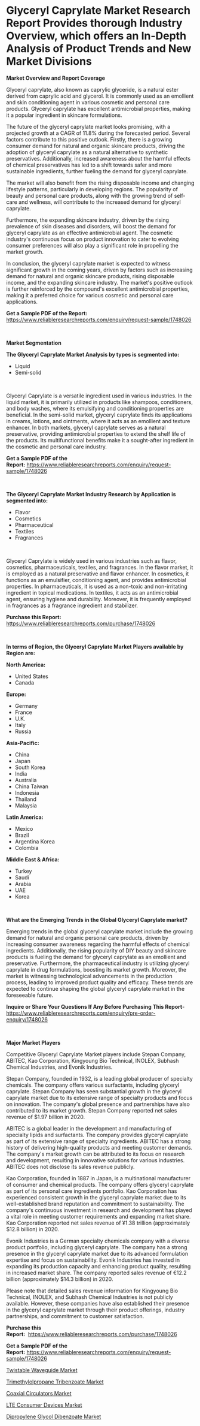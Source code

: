 <p><h1>Glyceryl Caprylate Market Research Report Provides thorough Industry Overview, which offers an In-Depth Analysis of Product Trends and New Market Divisions</h1></p><p><strong>Market Overview and Report Coverage</strong></p>
<p><p>Glyceryl caprylate, also known as caprylic glyceride, is a natural ester derived from caprylic acid and glycerol. It is commonly used as an emollient and skin conditioning agent in various cosmetic and personal care products. Glyceryl caprylate has excellent antimicrobial properties, making it a popular ingredient in skincare formulations.</p><p>The future of the glyceryl caprylate market looks promising, with a projected growth at a CAGR of 11.8% during the forecasted period. Several factors contribute to this positive outlook. Firstly, there is a growing consumer demand for natural and organic skincare products, driving the adoption of glyceryl caprylate as a natural alternative to synthetic preservatives. Additionally, increased awareness about the harmful effects of chemical preservatives has led to a shift towards safer and more sustainable ingredients, further fueling the demand for glyceryl caprylate.</p><p>The market will also benefit from the rising disposable income and changing lifestyle patterns, particularly in developing regions. The popularity of beauty and personal care products, along with the growing trend of self-care and wellness, will contribute to the increased demand for glyceryl caprylate.</p><p>Furthermore, the expanding skincare industry, driven by the rising prevalence of skin diseases and disorders, will boost the demand for glyceryl caprylate as an effective antimicrobial agent. The cosmetic industry's continuous focus on product innovation to cater to evolving consumer preferences will also play a significant role in propelling the market growth.</p><p>In conclusion, the glyceryl caprylate market is expected to witness significant growth in the coming years, driven by factors such as increasing demand for natural and organic skincare products, rising disposable income, and the expanding skincare industry. The market's positive outlook is further reinforced by the compound's excellent antimicrobial properties, making it a preferred choice for various cosmetic and personal care applications.</p></p>
<p><strong>Get a Sample PDF of the Report:</strong> <a href="https://www.reliableresearchreports.com/enquiry/request-sample/1748026">https://www.reliableresearchreports.com/enquiry/request-sample/1748026</a></p>
<p>&nbsp;</p>
<p><strong>Market Segmentation</strong></p>
<p><strong>The Glyceryl Caprylate Market Analysis by types is segmented into:</strong></p>
<p><ul><li>Liquid</li><li>Semi-solid</li></ul></p>
<p>&nbsp;</p>
<p><p>Glyceryl Caprylate is a versatile ingredient used in various industries. In the liquid market, it is primarily utilized in products like shampoos, conditioners, and body washes, where its emulsifying and conditioning properties are beneficial. In the semi-solid market, glyceryl caprylate finds its applications in creams, lotions, and ointments, where it acts as an emollient and texture enhancer. In both markets, glyceryl caprylate serves as a natural preservative, providing antimicrobial properties to extend the shelf life of the products. Its multifunctional benefits make it a sought-after ingredient in the cosmetic and personal care industry.</p></p>
<p><strong>Get a Sample PDF of the Report:</strong>&nbsp;<a href="https://www.reliableresearchreports.com/enquiry/request-sample/1748026">https://www.reliableresearchreports.com/enquiry/request-sample/1748026</a></p>
<p>&nbsp;</p>
<p><strong>The Glyceryl Caprylate Market Industry Research by Application is segmented into:</strong></p>
<p><ul><li>Flavor</li><li>Cosmetics</li><li>Pharmaceutical</li><li>Textiles</li><li>Fragrances</li></ul></p>
<p>&nbsp;</p>
<p><p>Glyceryl Caprylate is widely used in various industries such as flavor, cosmetics, pharmaceuticals, textiles, and fragrances. In the flavor market, it is employed as a natural preservative and flavor enhancer. In cosmetics, it functions as an emulsifier, conditioning agent, and provides antimicrobial properties. In pharmaceuticals, it is used as a non-toxic and non-irritating ingredient in topical medications. In textiles, it acts as an antimicrobial agent, ensuring hygiene and durability. Moreover, it is frequently employed in fragrances as a fragrance ingredient and stabilizer.</p></p>
<p><strong>Purchase this Report:</strong>&nbsp; <a href="https://www.reliableresearchreports.com/purchase/1748026">https://www.reliableresearchreports.com/purchase/1748026</a></p>
<p>&nbsp;</p>
<p><strong>In terms of Region, the Glyceryl Caprylate Market Players available by Region are:</strong></p>
<p>
    <p> <strong> North America: </strong>
        <ul>
            <li>United States</li>
            <li>Canada</li>
        </ul>
        </p> 
    <p> <strong> Europe: </strong>
        <ul>
            <li>Germany</li>
            <li>France</li>
            <li>U.K.</li>
            <li>Italy</li>
            <li>Russia</li>
        </ul>
        </p> 
    <p> <strong> Asia-Pacific: </strong>
        <ul>
            <li>China</li>
            <li>Japan</li>
            <li>South Korea</li>
            <li>India</li>
            <li>Australia</li>
            <li>China Taiwan</li>
            <li>Indonesia</li>
            <li>Thailand</li>
            <li>Malaysia</li>
        </ul>
        </p> 
    <p> <strong> Latin America: </strong>
        <ul>
            <li>Mexico</li>
            <li>Brazil</li>
            <li>Argentina Korea</li>
            <li>Colombia</li>
        </ul>
        </p> 
    <p> <strong> Middle East & Africa: </strong>
        <ul>
            <li>Turkey</li>
            <li>Saudi</li>
            <li>Arabia</li>
            <li>UAE</li>
            <li>Korea</li>
        </ul>
    </p>
    </p>
<p>&nbsp;</p>
<p><strong>What are the Emerging Trends in the Global Glyceryl Caprylate market?</strong></p>
<p><p>Emerging trends in the global glyceryl caprylate market include the growing demand for natural and organic personal care products, driven by increasing consumer awareness regarding the harmful effects of chemical ingredients. Additionally, the rising popularity of DIY beauty and skincare products is fueling the demand for glyceryl caprylate as an emollient and preservative. Furthermore, the pharmaceutical industry is utilizing glyceryl caprylate in drug formulations, boosting its market growth. Moreover, the market is witnessing technological advancements in the production process, leading to improved product quality and efficacy. These trends are expected to continue shaping the global glyceryl caprylate market in the foreseeable future.</p></p>
<p><strong>Inquire or Share Your Questions If Any Before Purchasing This Report</strong>- <a href="https://www.reliableresearchreports.com/enquiry/pre-order-enquiry/1748026">https://www.reliableresearchreports.com/enquiry/pre-order-enquiry/1748026</a></p>
<p>&nbsp;</p>
<p><strong>Major Market Players</strong></p>
<p><p>Competitive Glyceryl Caprylate Market players include Stepan Company, ABITEC, Kao Corporation, Kingyoung Bio Technical, INOLEX, Subhash Chemical Industries, and Evonik Industries.</p><p>Stepan Company, founded in 1932, is a leading global producer of specialty chemicals. The company offers various surfactants, including glyceryl caprylate. Stepan Company has seen substantial growth in the glyceryl caprylate market due to its extensive range of specialty products and focus on innovation. The company's global presence and partnerships have also contributed to its market growth. Stepan Company reported net sales revenue of $1.97 billion in 2020.</p><p>ABITEC is a global leader in the development and manufacturing of specialty lipids and surfactants. The company provides glyceryl caprylate as part of its extensive range of specialty ingredients. ABITEC has a strong history of delivering high-quality products and meeting customer demands. The company's market growth can be attributed to its focus on research and development, resulting in innovative solutions for various industries. ABITEC does not disclose its sales revenue publicly.</p><p>Kao Corporation, founded in 1887 in Japan, is a multinational manufacturer of consumer and chemical products. The company offers glyceryl caprylate as part of its personal care ingredients portfolio. Kao Corporation has experienced consistent growth in the glyceryl caprylate market due to its well-established brand reputation and commitment to sustainability. The company's continuous investment in research and development has played a vital role in meeting customer requirements and expanding market share. Kao Corporation reported net sales revenue of ¥1.38 trillion (approximately $12.8 billion) in 2020.</p><p>Evonik Industries is a German specialty chemicals company with a diverse product portfolio, including glyceryl caprylate. The company has a strong presence in the glyceryl caprylate market due to its advanced formulation expertise and focus on sustainability. Evonik Industries has invested in expanding its production capacity and enhancing product quality, resulting in increased market share. The company reported sales revenue of €12.2 billion (approximately $14.3 billion) in 2020.</p><p>Please note that detailed sales revenue information for Kingyoung Bio Technical, INOLEX, and Subhash Chemical Industries is not publicly available. However, these companies have also established their presence in the glyceryl caprylate market through their product offerings, industry partnerships, and commitment to customer satisfaction.</p></p>
<p><strong>Purchase this Report:</strong>&nbsp;&nbsp;<a href="https://www.reliableresearchreports.com/purchase/1748026">https://www.reliableresearchreports.com/purchase/1748026</a></p>
<p></p>
<p><strong>Get a Sample PDF of the Report:</strong>&nbsp;<a href="https://www.reliableresearchreports.com/enquiry/request-sample/1748026">https://www.reliableresearchreports.com/enquiry/request-sample/1748026</a></p>
<p><p><a href="https://medium.com/@jettiejohns/twistable-waveguide-market-competitive-analysis-market-trends-and-forecast-to-2030-09d08dff0b7d">Twistable Waveguide Market</a></p><p><a href="https://github.com/Chiragrp25/Market-Research-Report-List-1/blob/main/trimethylolpropane-tribenzoate-market.md">Trimethylolpropane Tribenzoate Market</a></p><p><a href="https://medium.com/@danesanford_55006/coaxial-circulators-market-share-evolution-and-market-growth-trends-2023-2030-45b09237894b">Coaxial Circulators Market</a></p><p><a href="https://medium.com/@efrenmuller/lte-consumer-devices-market-furnishes-information-on-market-share-market-trends-and-market-growth-61018081feb7">LTE Consumer Devices Market</a></p><p><a href="https://github.com/santosh758595/Market-Research-Report-List-1/blob/main/dipropylene-glycol-dibenzoate-market.md">Dipropylene Glycol Dibenzoate Market</a></p></p>